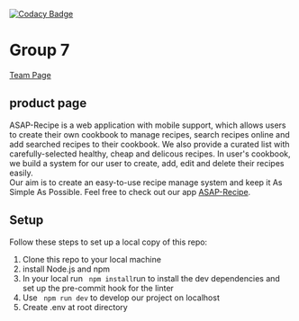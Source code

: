 [![Codacy Badge](https://app.codacy.com/project/badge/Grade/a420bf5aee4643208df56c92df8d91fe)](https://www.codacy.com/gh/cse110-fa21-group7/cse110-fa21-group7/dashboard?utm_source=github.com&amp;utm_medium=referral&amp;utm_content=cse110-fa21-group7/cse110-fa21-group7&amp;utm_campaign=Badge_Grade)
# Group 7

[Team Page](https://github.com/cse110-fa21-group7/cse110-fa21-group7/blob/main/admin/team.md)

## product page
ASAP-Recipe is a web application with mobile support, which allows users to create their own cookbook to manage recipes, search recipes online and add searched recipes to their cookbook. We also provide a curated list with carefully-selected healthy, cheap and delicous recipes. In user's cookbook, we build a system for our user to create, add, edit and delete their recipes easily.  
Our aim is to create an easy-to-use recipe manage system and keep it As Simple As Possible. Feel free to check out our app
[ASAP-Recipe](https://asap-recipe-app.herokuapp.com/).

## Setup

Follow these steps to set up a local copy of this repo:

1. Clone this repo to your local machine
2. install Node.js and npm
3. In your local run ` npm install`run to install the dev dependencies and set up the pre-commit hook for the linter
4. Use ` npm run dev` to develop our project on localhost
5. Create .env at root directory
